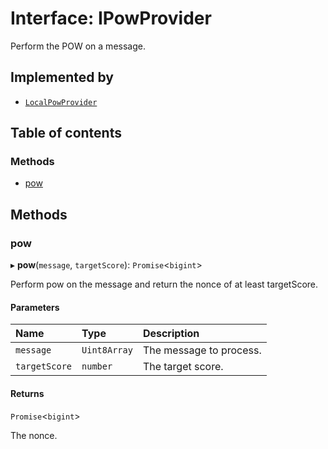 # Interface: IPowProvider

Perform the POW on a message.

## Implemented by

- [`LocalPowProvider`](../classes/LocalPowProvider.md)

## Table of contents

### Methods

- [pow](IPowProvider.md#pow)

## Methods

### pow

▸ **pow**(`message`, `targetScore`): `Promise`<`bigint`\>

Perform pow on the message and return the nonce of at least targetScore.

#### Parameters

| Name | Type | Description |
| :------ | :------ | :------ |
| `message` | `Uint8Array` | The message to process. |
| `targetScore` | `number` | The target score. |

#### Returns

`Promise`<`bigint`\>

The nonce.
